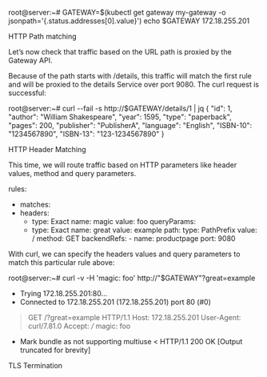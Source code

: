root@server:~# GATEWAY=$(kubectl get gateway my-gateway -o jsonpath='{.status.addresses[0].value}')
echo $GATEWAY
172.18.255.201

HTTP Path matching

Let’s now check that traffic based on the URL path is proxied by the Gateway API.

Because of the path starts with /details, this traffic will match the first rule and will be proxied to the details Service over port 9080. The curl request is successful:

root@server:~# curl --fail -s http://$GATEWAY/details/1 | jq
{
  "id": 1,
  "author": "William Shakespeare",
  "year": 1595,
  "type": "paperback",
  "pages": 200,
  "publisher": "PublisherA",
  "language": "English",
  "ISBN-10": "1234567890",
  "ISBN-13": "123-1234567890"
}

HTTP Header Matching

This time, we will route traffic based on HTTP parameters like header values, method and query parameters.

rules:
  - matches:
   - headers:
      - type: Exact
        name: magic
        value: foo
      queryParams:
      - type: Exact
        name: great
        value: example
      path:
        type: PathPrefix
        value: /
      method: GET
    backendRefs:
    - name: productpage
      port: 9080

With curl, we can specify the headers values and query parameters to match this particular rule above:

root@server:~# curl -v -H 'magic: foo' http://"$GATEWAY"\?great\=example
*   Trying 172.18.255.201:80...
* Connected to 172.18.255.201 (172.18.255.201) port 80 (#0)
> GET /?great=example HTTP/1.1
> Host: 172.18.255.201
> User-Agent: curl/7.81.0
> Accept: */*
> magic: foo
> 
* Mark bundle as not supporting multiuse
< HTTP/1.1 200 OK
[Output truncated for brevity]

TLS Termination

